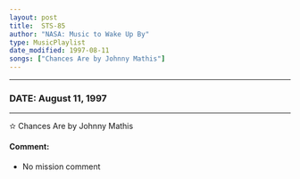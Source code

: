 ```yaml
---
layout: post
title:  STS-85
author: "NASA: Music to Wake Up By"
type: MusicPlaylist
date_modified: 1997-08-11
songs: ["Chances Are by Johnny Mathis"]
---
```


----
### DATE: August 11, 1997
----
✫ Chances Are by Johnny Mathis

#### Comment:
* No mission comment



<br/>
<center>
	<a target="_blank"
	   href="https://twitter.com/intent/tweet?hashtags=Space,NASA,Playlist,NASAWakeupCalls,SpaceProgram&text={{ page.author}}, '{{ page.songs.first }}' {{ page.title }}, {{ page.date | date: '%B %d, %Y' }}. {{ site.url }}{{ page.url }}&via=nasawakeupcalls"><i class="fab fa-twitter" alt="Tweet this page" style="font-size: 1.3em;"></i></a>
	&nbsp; 	<i class="fas fa-user-astronaut" style="font-size: 1.5em;"></i> &nbsp;
    <a type="amzn" search="'Chances Are by Johnny Mathis'" category="popular music">
    <i class="fab fa-amazon" style="font-size: 1.3em;"></i></a>
</center>

